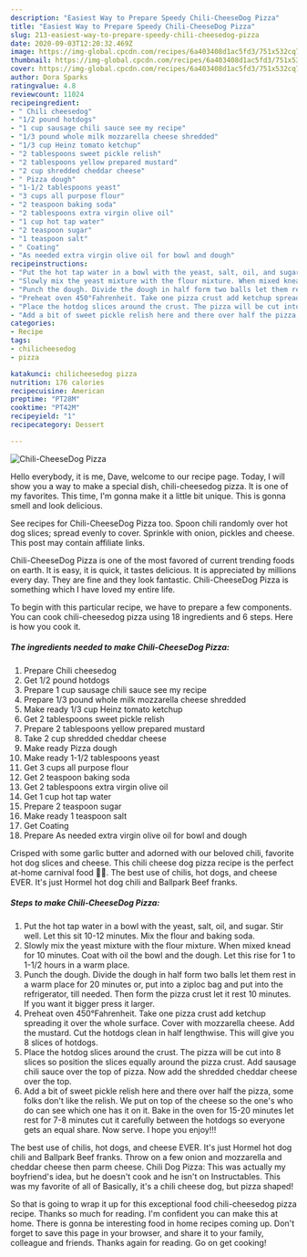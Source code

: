 ```yaml
---
description: "Easiest Way to Prepare Speedy Chili-CheeseDog Pizza"
title: "Easiest Way to Prepare Speedy Chili-CheeseDog Pizza"
slug: 213-easiest-way-to-prepare-speedy-chili-cheesedog-pizza
date: 2020-09-03T12:20:32.469Z
image: https://img-global.cpcdn.com/recipes/6a403408d1ac5fd3/751x532cq70/chili-cheesedog-pizza-recipe-main-photo.jpg
thumbnail: https://img-global.cpcdn.com/recipes/6a403408d1ac5fd3/751x532cq70/chili-cheesedog-pizza-recipe-main-photo.jpg
cover: https://img-global.cpcdn.com/recipes/6a403408d1ac5fd3/751x532cq70/chili-cheesedog-pizza-recipe-main-photo.jpg
author: Dora Sparks
ratingvalue: 4.8
reviewcount: 11024
recipeingredient:
- " Chili cheesedog"
- "1/2 pound hotdogs"
- "1 cup sausage chili sauce see my recipe"
- "1/3 pound whole milk mozzarella cheese shredded"
- "1/3 cup Heinz tomato ketchup"
- "2 tablespoons sweet pickle relish"
- "2 tablespoons yellow prepared mustard"
- "2 cup shredded cheddar cheese"
- " Pizza dough"
- "1-1/2 tablespoons yeast"
- "3 cups all purpose flour"
- "2 teaspoon baking soda"
- "2 tablespoons extra virgin olive oil"
- "1 cup hot tap water"
- "2 teaspoon sugar"
- "1 teaspoon salt"
- " Coating"
- "As needed extra virgin olive oil for bowl and dough"
recipeinstructions:
- "Put the hot tap water in a bowl with the yeast, salt, oil, and sugar. Stir well. Let this sit 10-12 minutes. Mix the flour and baking soda."
- "Slowly mix the yeast mixture with the flour mixture. When mixed knead for 10 minutes. Coat with oil the bowl and the dough. Let this rise for 1 to 1-1/2 hours in a warm place."
- "Punch the dough. Divide the dough in half form two balls let them rest in a warm place for 20 minutes or, put into a ziploc bag and put into the refrigerator, till needed. Then form the pizza crust let it rest 10 minutes. If you want it bigger press it larger."
- "Preheat oven 450°Fahrenheit. Take one pizza crust add ketchup spreading it over the whole surface. Cover with mozzarella cheese. Add the mustard. Cut the hotdogs clean in half lengthwise. This will give you 8 slices of hotdogs."
- "Place the hotdog slices around the crust. The pizza will be cut into 8 slices so position the slices equally around the pizza crust. Add sausage chili sauce over the top of pizza. Now add the shredded cheddar cheese over the top."
- "Add a bit of sweet pickle relish here and there over half the pizza, some folks don&#39;t like the relish. We put on top of the cheese so the one&#39;s who do can see which one has it on it. Bake in the oven for 15-20 minutes let rest for 7-8 minutes cut it carefully between the hotdogs so everyone gets an equal share. Now serve. I hope you enjoy!!!"
categories:
- Recipe
tags:
- chilicheesedog
- pizza

katakunci: chilicheesedog pizza 
nutrition: 176 calories
recipecuisine: American
preptime: "PT28M"
cooktime: "PT42M"
recipeyield: "1"
recipecategory: Dessert

---
```



![Chili-CheeseDog Pizza](https://img-global.cpcdn.com/recipes/6a403408d1ac5fd3/751x532cq70/chili-cheesedog-pizza-recipe-main-photo.jpg)

Hello everybody, it is me, Dave, welcome to our recipe page. Today, I will show you a way to make a special dish, chili-cheesedog pizza. It is one of my favorites. This time, I'm gonna make it a little bit unique. This is gonna smell and look delicious.

See recipes for Chili-CheeseDog Pizza too. Spoon chili randomly over hot dog slices; spread evenly to cover. Sprinkle with onion, pickles and cheese. This post may contain affiliate links.

Chili-CheeseDog Pizza is one of the most favored of current trending foods on earth. It is easy, it is quick, it tastes delicious. It is appreciated by millions every day. They are fine and they look fantastic. Chili-CheeseDog Pizza is something which I have loved my entire life.


To begin with this particular recipe, we have to prepare a few components. You can cook chili-cheesedog pizza using 18 ingredients and 6 steps. Here is how you cook it.

<!--inarticleads1-->

##### The ingredients needed to make Chili-CheeseDog Pizza:

1. Prepare  Chili cheesedog
1. Get 1/2 pound hotdogs
1. Prepare 1 cup sausage chili sauce see my recipe
1. Prepare 1/3 pound whole milk mozzarella cheese shredded
1. Make ready 1/3 cup Heinz tomato ketchup
1. Get 2 tablespoons sweet pickle relish
1. Prepare 2 tablespoons yellow prepared mustard
1. Take 2 cup shredded cheddar cheese
1. Make ready  Pizza dough
1. Make ready 1-1/2 tablespoons yeast
1. Get 3 cups all purpose flour
1. Get 2 teaspoon baking soda
1. Get 2 tablespoons extra virgin olive oil
1. Get 1 cup hot tap water
1. Prepare 2 teaspoon sugar
1. Make ready 1 teaspoon salt
1. Get  Coating
1. Prepare As needed extra virgin olive oil for bowl and dough


Crisped with some garlic butter and adorned with our beloved chili, favorite hot dog slices and cheese. This chili cheese dog pizza recipe is the perfect at-home carnival food 🌭🍕. The best use of chilis, hot dogs, and cheese EVER. It&#39;s just Hormel hot dog chili and Ballpark Beef franks. 

<!--inarticleads2-->

##### Steps to make Chili-CheeseDog Pizza:

1. Put the hot tap water in a bowl with the yeast, salt, oil, and sugar. Stir well. Let this sit 10-12 minutes. Mix the flour and baking soda.
1. Slowly mix the yeast mixture with the flour mixture. When mixed knead for 10 minutes. Coat with oil the bowl and the dough. Let this rise for 1 to 1-1/2 hours in a warm place.
1. Punch the dough. Divide the dough in half form two balls let them rest in a warm place for 20 minutes or, put into a ziploc bag and put into the refrigerator, till needed. Then form the pizza crust let it rest 10 minutes. If you want it bigger press it larger.
1. Preheat oven 450°Fahrenheit. Take one pizza crust add ketchup spreading it over the whole surface. Cover with mozzarella cheese. Add the mustard. Cut the hotdogs clean in half lengthwise. This will give you 8 slices of hotdogs.
1. Place the hotdog slices around the crust. The pizza will be cut into 8 slices so position the slices equally around the pizza crust. Add sausage chili sauce over the top of pizza. Now add the shredded cheddar cheese over the top.
1. Add a bit of sweet pickle relish here and there over half the pizza, some folks don&#39;t like the relish. We put on top of the cheese so the one&#39;s who do can see which one has it on it. Bake in the oven for 15-20 minutes let rest for 7-8 minutes cut it carefully between the hotdogs so everyone gets an equal share. Now serve. I hope you enjoy!!!


The best use of chilis, hot dogs, and cheese EVER. It&#39;s just Hormel hot dog chili and Ballpark Beef franks. Throw on a few onion and mozzarella and cheddar cheese then parm cheese. Chili Dog Pizza: This was actually my boyfriend&#39;s idea, but he doesn&#39;t cook and he isn&#39;t on Instructables. This was my favorite of all of Basically, it&#39;s a chili cheese dog, but pizza shaped! 

So that is going to wrap it up for this exceptional food chili-cheesedog pizza recipe. Thanks so much for reading. I'm confident you can make this at home. There is gonna be interesting food in home recipes coming up. Don't forget to save this page in your browser, and share it to your family, colleague and friends. Thanks again for reading. Go on get cooking!

